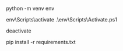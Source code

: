 python -m venv env

env\Scripts\activate
.\env\Scripts\Activate.ps1

deactivate

pip install -r requirements.txt